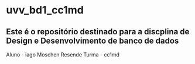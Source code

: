 # uvv_bd1_cc1md

## Este é o repositório destinado para a discplina de Design e Desenvolvimento de banco de dados
Aluno - iago Moschen Resende
Turma - cc1md
